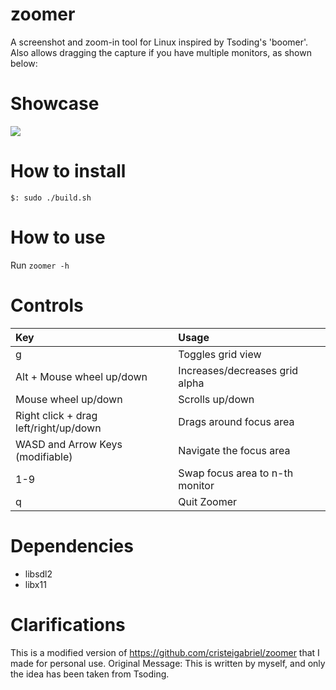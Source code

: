 # zoomer
A screenshot and zoom-in tool for Linux inspired by Tsoding's 'boomer'. Also allows dragging the capture if you have multiple monitors, as shown below:

# Showcase
![](static/showcase.gif)

# How to install
```
$: sudo ./build.sh
```

# How to use
Run `zoomer -h`

# Controls
|Key|Usage|
|:--|:--|
|g|Toggles grid view|
|Alt + Mouse wheel up/down|Increases/decreases grid alpha|
|Mouse wheel up/down|Scrolls up/down|
|Right click + drag left/right/up/down|Drags around focus area|
|WASD and Arrow Keys (modifiable)|Navigate the focus area|
|1-9|Swap focus area to n-th monitor|
|q|Quit Zoomer|

# Dependencies
- libsdl2
- libx11

# Clarifications
This is a modified version of https://github.com/cristeigabriel/zoomer that I made for personal use.
Original Message: This is written by myself, and only the idea has been taken from Tsoding.

